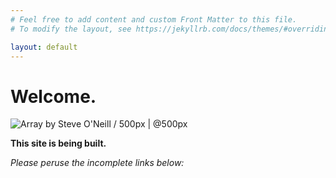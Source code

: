 ```yaml
---
# Feel free to add content and custom Front Matter to this file.
# To modify the layout, see https://jekyllrb.com/docs/themes/#overriding-theme-defaults

layout: default
---
```


# Welcome.

<div class='pixels-photo'><p><img src='https://drscdn.500px.org/photo/1011575306/m%3D900/v2?sig=c4881dd32bb70c5635f78ded9978e69774c70c2aa2ad1e4cc8b825611ae0c9c8' alt='Array by Steve O&#39;Neill / 500px | @500px'></p><a href='https://500px.com/photo/1011575306' alt='Array by Steve O&#39;Neill / 500px | @500px'></a></div><script type='text/javascript' src='https://500px.com/embed.js' async></script>

**This site is being built.**

*Please peruse the incomplete links below:*